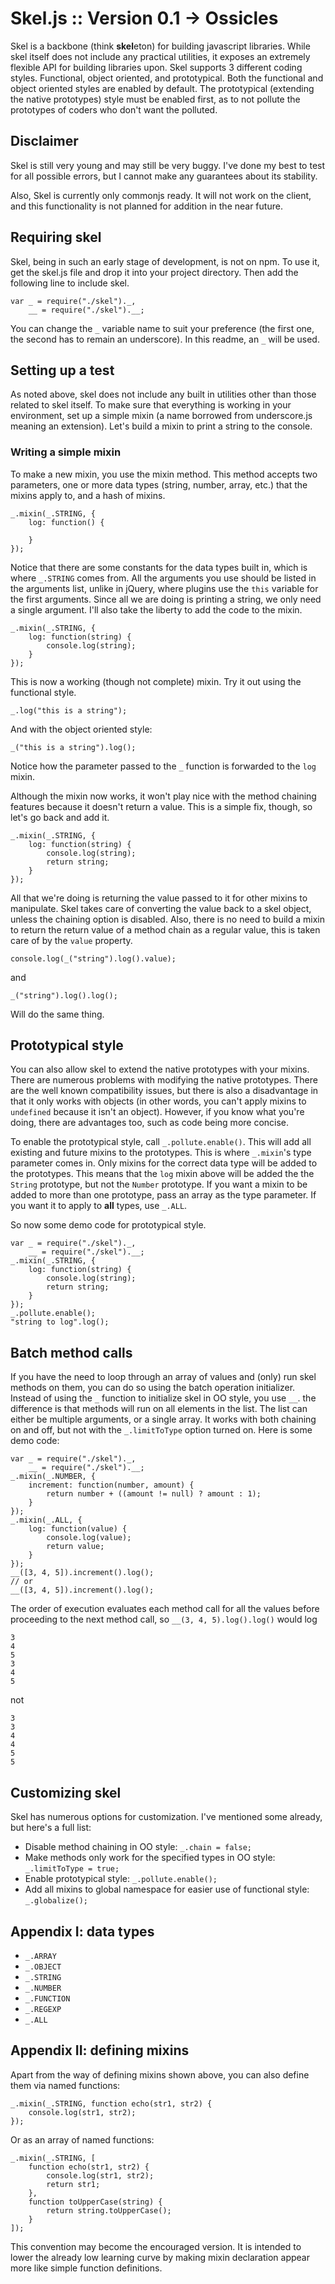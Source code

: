 # Skel.js :: Version 0.1 &rarr; Ossicles
Skel is a backbone (think **skel**eton) for building javascript libraries. While skel itself does not include
any practical utilities, it exposes an extremely flexible API for building libraries upon. Skel supports 3
different coding styles. Functional, object oriented, and prototypical. Both the functional and object oriented
styles are enabled by default. The prototypical (extending the native prototypes) style must be enabled first,
as to not pollute the prototypes of coders who don't want the polluted.

## Disclaimer
Skel is still very young and may still be very buggy. I've done my best to test for all possible errors, but I cannot make any
guarantees about its stability.

Also, Skel is currently only commonjs ready. It will not work on the client, and this functionality is not planned for addition
in the near future.

## Requiring skel
Skel, being in such an early stage of development, is not on npm. To use it, get the skel.js file and drop it
into your project directory. Then add the following line to include skel.

    var _ = require("./skel")._,
        __ = require("./skel").__;

You can change the `_` variable name to suit your preference (the first one, the second has to
remain an underscore). In this readme, an `_` will be used.

## Setting up a test
As noted above, skel does not include any built in utilities other than those related to skel itself. To make
sure that everything is working in your environment, set up a simple mixin (a name borrowed from underscore.js
meaning an extension). Let's build a mixin to print a string to the console.

### Writing a simple mixin
To make a new mixin, you use the mixin method. This method accepts two parameters, one or more data types
(string, number, array, etc.) that the mixins apply to, and a hash of mixins.

    _.mixin(_.STRING, {
        log: function() {
            
        }
    });

Notice that there are some constants for the data types built in, which is where `_.STRING` comes from. All the
arguments you use should be listed in the arguments list, unlike in jQuery, where plugins use the `this`
variable for the first arguments. Since all we are doing is printing a string, we only need a single argument.
I'll also take the liberty to add the code to the mixin.

    _.mixin(_.STRING, {
        log: function(string) {
            console.log(string);
        }
    });

This is now a working (though not complete) mixin. Try it out using the functional style.

    _.log("this is a string");

And with the object oriented style:

    _("this is a string").log();

Notice how the parameter passed to the `_` function is forwarded to the `log` mixin.

Although the mixin now works, it won't play nice with the method chaining features because it doesn't return a
value. This is a simple fix, though, so let's go back and add it.

    _.mixin(_.STRING, {
        log: function(string) {
            console.log(string);
            return string;
        }
    });

All that we're doing is returning the value passed to it for other mixins to manipulate. Skel takes care of
converting the value back to a skel object, unless the chaining option is disabled. Also, there is no need to
build a mixin to return the return value of a method chain as a regular value, this is taken care of by the
`value` property.

    console.log(_("string").log().value);

and

    _("string").log().log();

Will do the same thing.

## Prototypical style
You can also allow skel to extend the native prototypes with your mixins. There are numerous problems with
modifying the native prototypes. There are the well known compatibility issues, but there is also a disadvantage
in that it only works with objects (in other words, you can't apply mixins to `undefined` because it isn't an
object). However, if you know what you're doing, there are advantages too, such as code being more concise.

To enable the prototypical style, call `_.pollute.enable()`. This will add all existing and future mixins to the
prototypes. This is where `_.mixin`'s type parameter comes in. Only mixins for the correct data type will be
added to the prototypes. This means that the `log` mixin above will be added the the `String` prototype, but not
the `Number` prototype. If you want a mixin to be added to more than one prototype, pass an array as the type
parameter. If you want it to apply to **all** types, use `_.ALL`.

So now some demo code for prototypical style.

    var _ = require("./skel")._,
        __ = require("./skel").__;
    _.mixin(_.STRING, {
        log: function(string) {
            console.log(string);
            return string;
        }
    });
    _.pollute.enable();
    "string to log".log();
    
## Batch method calls
If you have the need to loop through an array of values and (only) run skel methods on them, you can do so using
the batch operation initializer. Instead of using the `_` function to initialize skel in OO style, you use `__`.
the difference is that methods will run on all elements in the list. The list can either be multiple arguments,
or a single array. It works with both chaining on and off, but not with the `_.limitToType` option turned on.
Here is some demo code:

    var _ = require("./skel")._,
        __ = require("./skel").__;
    _.mixin(_.NUMBER, {
        increment: function(number, amount) {
            return number + ((amount != null) ? amount : 1);
        }
    });
    _.mixin(_.ALL, {
        log: function(value) {
            console.log(value);
            return value;
        }
    });
    __([3, 4, 5]).increment().log();
    // or
    __([3, 4, 5]).increment().log();

The order of execution evaluates each method call for all the values before proceeding to the next method call,
so `__(3, 4, 5).log().log()` would log

    3
    4
    5
    3
    4
    5
    
not

    3
    3
    4
    4
    5
    5

## Customizing skel
Skel has numerous options for customization. I've mentioned some already, but here's a full list:

 * Disable method chaining in OO style: `_.chain = false;`
 * Make methods only work for the specified types in OO style: `_.limitToType = true;`
 * Enable prototypical style: `_.pollute.enable();`
 * Add all mixins to global namespace for easier use of functional style: `_.globalize();`

## Appendix I: data types
 * `_.ARRAY`
 * `_.OBJECT`
 * `_.STRING`
 * `_.NUMBER`
 * `_.FUNCTION`
 * `_.REGEXP`
 * `_.ALL`
 
## Appendix II: defining mixins
Apart from the way of defining mixins shown above, you can also define them via named functions:

    _.mixin(_.STRING, function echo(str1, str2) {
        console.log(str1, str2);
    });

Or as an array of named functions:

    _.mixin(_.STRING, [
        function echo(str1, str2) {
            console.log(str1, str2);
            return str1;
        },
        function toUpperCase(string) {
            return string.toUpperCase();
        }
    ]);

This convention may become the encouraged version. It is intended to lower the already low learning curve by making mixin
declaration appear more like simple function definitions.